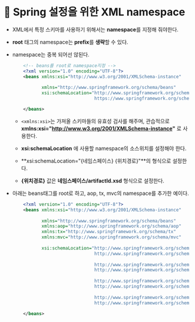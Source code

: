 # 🐫 Spring 설정을 위한 XML namespace

* XML에서 특정 스키마를 사용하기 위해서는 **namespace**를 지정해 줘야한다.

* **root** 태그의 namespace는 **prefix**를 **생략**할 수 있다.

* namespace는 중복 되어선 않된다.

    ```xml
        <!-- beans를 root로 namespace지정 -->
        <?xml version="1.0" encoding="UTF-8"?>
        <beans xmlns:xsi="http://www.w3.org/2001/XMLSchema-instance"
               
               xmlns="http://www.springframework.org/schema/beans"
               xsi:schemaLocation="http://www.springframework.org/schema/beans
                                   https://www.springframework.org/schema/beans/spring-beans.xsd">

        </beans>
    ```

    * ``<xmlns:xsi>``는 가져올 스키마들의 유효성 검사를 해주며, 관습적으로 **xmlns:xsi="http://www.w3.org/2001/XMLSchema-instance"** 로 사용한다.

    * **xsi:schemaLocation** 에 사용할 namespace의 소스위치를 설정해야 한다.

    * **xsi:schemaLocation="{네임스페이스} {위치경로}"**의 형식으로 설정한다.

    * **{위치경로}** 값은 **네임스페이스/artifactId.xsd** 형식으로 설정한다.

* 아래는 beans태그를 root로 하고, aop, tx, mvc의 namespace를 추가한 예이다.

    ```xml
        <?xml version="1.0" encoding="UTF-8"?>
        <beans xmlns:xsi="http://www.w3.org/2001/XMLSchema-instance"
            
               xmlns="http://www.springframework.org/schema/beans"
               xmlns:aop="http://www.springframework.org/schema/aop"
               xmlns:tx="http://www.springframework.org/schema/tx"
               xmlns:mvc="http://www.springframework.org/schema/mvc"
               
               xsi:schemaLocation="http://www.springframework.org/schema/beans
                                   http://www.springframework.org/schema/beans/spring-beans.xsd
                                   
                                   http://www.springframework.org/schema/aop
                                   http://www.springframework.org/schema/aop/spring-aop.xsd
                                   
                                   http://www.springframework.org/schema/tx
                                   http://www.springframework.org/schema/tx/spring-tx.xsd
                                   
                                   http://www.springframework.org/schema/mvc
                                   http://www.springframework.org/schema/mvc/spring-mvc.xsd">

        </beans>
    ```